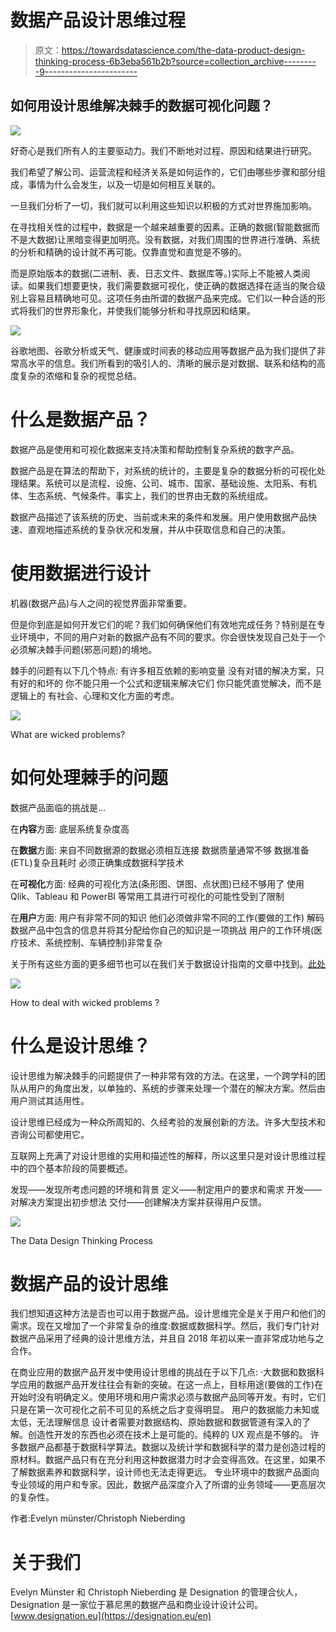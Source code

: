 # 数据产品设计思维过程

> 原文：<https://towardsdatascience.com/the-data-product-design-thinking-process-6b3eba561b2b?source=collection_archive---------9----------------------->

## 如何用设计思维解决棘手的数据可视化问题？

![](img/b1444201a7cccc77c61c7210f064b60a.png)

好奇心是我们所有人的主要驱动力。我们不断地对过程、原因和结果进行研究。

我们希望了解公司、运营流程和经济关系是如何运作的，它们由哪些步骤和部分组成，事情为什么会发生，以及一切是如何相互关联的。

一旦我们分析了一切，我们就可以利用这些知识以积极的方式对世界施加影响。

在寻找相关性的过程中，数据是一个越来越重要的因素。正确的数据(智能数据而不是大数据)让黑暗变得更加明亮。没有数据，对我们周围的世界进行准确、系统的分析和精确的设计就不再可能。仅靠直觉和直觉是不够的。

而是原始版本的数据(二进制、表、日志文件、数据库等。)实际上不能被人类阅读。如果我们想要更快，我们需要数据可视化，使正确的数据选择在适当的聚合级别上容易且精确地可见。这项任务由所谓的数据产品来完成。它们以一种合适的形式将我们的世界形象化，并使我们能够分析和寻找原因和结果。

![](img/5a41023a01b6b8bd5b97cfbf1207dfff.png)

谷歌地图、谷歌分析或天气、健康或时间表的移动应用等数据产品为我们提供了非常高水平的信息。我们所看到的吸引人的、清晰的展示是对数据、联系和结构的高度复杂的浓缩和复杂的视觉总结。

# 什么是数据产品？

数据产品是使用和可视化数据来支持决策和帮助控制复杂系统的数字产品。

数据产品是在算法的帮助下，对系统的统计的，主要是复杂的数据分析的可视化处理结果。系统可以是流程、设施、公司、城市、国家、基础设施、太阳系、有机体、生态系统、气候条件。事实上，我们的世界由无数的系统组成。

数据产品描述了该系统的历史、当前或未来的条件和发展。用户使用数据产品快速、直观地描述系统的复杂状况和发展，并从中获取信息和自己的决策。

# 使用数据进行设计

机器(数据产品)与人之间的视觉界面非常重要。

但是你到底是如何开发它们的呢？我们如何确保他们有效地完成任务？特别是在专业环境中，不同的用户对新的数据产品有不同的要求。你会很快发现自己处于一个必须解决棘手问题(邪恶问题)的境地。

棘手的问题有以下几个特点:
有许多相互依赖的影响变量
没有对错的解决方案，只有好的和坏的
你不能只用一个公式和逻辑来解决它们
你只能凭直觉解决，而不是逻辑上的
有社会、心理和文化方面的考虑。

![](img/78c6142c5172efcba671ccd0ff8b7375.png)

What are wicked problems?

# 如何处理棘手的问题

数据产品面临的挑战是…

在**内容**方面:
底层系统复杂度高

在**数据**方面:
来自不同数据源的数据必须相互连接
数据质量通常不够
数据准备(ETL)复杂且耗时
必须正确集成数据科学技术

在**可视化**方面:
经典的可视化方法(条形图、饼图、点状图)已经不够用了
使用 Qlik、Tableau 和 PowerBI 等常用工具进行可视化的可能性受到了限制

在**用户**方面:
用户有非常不同的知识
他们必须做非常不同的工作(要做的工作)
解码数据产品中包含的信息并将其分配给你自己的知识是一项挑战
用户的工作环境(医疗技术、系统控制、车辆控制)非常复杂

关于所有这些方面的更多细节也可以在我们关于数据设计指南的文章中找到。[此处](https://www.designation.eu/en/2019/01/31/why-does-no-one-understand-my-data-visualization/)

![](img/b9ab3e0764a22b478f13bbeec4259eb7.png)

How to deal with wicked problems ?

# 什么是设计思维？

设计思维为解决棘手的问题提供了一种非常有效的方法。在这里，一个跨学科的团队从用户的角度出发，以单独的、系统的步骤来处理一个潜在的解决方案。然后由用户测试其适用性。

设计思维已经成为一种众所周知的、久经考验的发展创新的方法。许多大型技术和咨询公司都使用它。

互联网上充满了对设计思维的实用和描述性的解释，所以这里只是对设计思维过程中的四个基本阶段的简要概述。

发现——发现所考虑问题的环境和背景
定义——制定用户的要求和需求
开发——对解决方案提出初步想法
交付——创建解决方案并获得用户反馈。

![](img/182e8de4f7e05b38757cd467fb3aee80.png)

The Data Design Thinking Process

# 数据产品的设计思维

我们想知道这种方法是否也可以用于数据产品。设计思维完全是关于用户和他们的需求。现在又增加了一个非常复杂的维度:数据或数据科学。然后，我们专门针对数据产品采用了经典的设计思维方法，并且自 2018 年初以来一直非常成功地与之合作。

在商业应用的数据产品开发中使用设计思维的挑战在于以下几点:
·大数据和数据科学应用的数据产品开发往往会有新的突破。在这一点上，目标用途(要做的工作)在开始时没有明确定义。使用环境和用户需求必须与数据产品同等开发。有时，它们只是在第一次可视化之前不可见的系统之后才变得明显。
用户的数据能力未知或太低，无法理解信息
设计者需要对数据结构、原始数据和数据管道有深入的了解。创造性开发的东西也必须在技术上是可能的。纯粹的 UX 观点是不够的。
许多数据产品都基于数据科学算法。数据以及统计学和数据科学的潜力是创造过程的原材料。数据产品只有在充分利用这种数据潜力时才会变得高效。在这里，如果不了解数据素养和数据科学，设计师也无法走得更远。
专业环境中的数据产品面向专业领域的用户和专家。因此，数据产品深度介入了所谓的业务领域——更高层次的复杂性。

作者:Evelyn münster/Christoph Nieberding

# **关于我们**

Evelyn Münster 和 Christoph Nieberding 是 Designation 的管理合伙人，Designation 是一家位于慕尼黑的数据产品和商业设计设计公司。 [www.designation.eu](https://designation.eu/en)